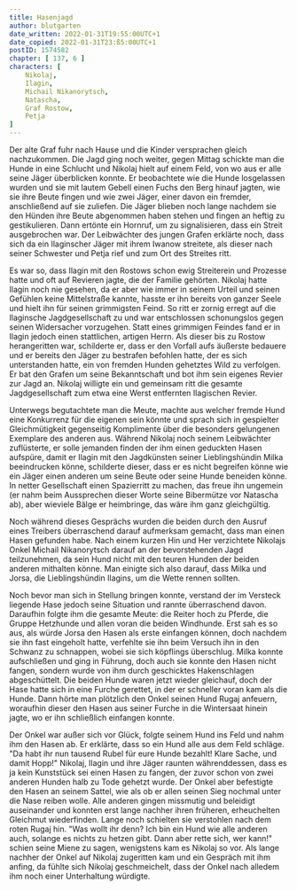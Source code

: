 ```yaml
---
title: Hasenjagd
author: blutgarten
date_written: 2022-01-31T19:55:00UTC+1
date_copied: 2022-01-31T23:ß5:00UTC+1
postID: 1574582
chapter: [ 137, 6 ]
characters: [ 
    Nikolaj, 
    Ilagin,
    Michail Nikanorytsch,
    Natascha, 
    Graf Rostow, 
    Petja 
]
---
```

Der alte Graf fuhr nach Hause und die Kinder versprachen gleich nachzukommen. Die Jagd ging noch weiter, gegen Mittag schickte man die Hunde in eine Schlucht und Nikolaj hielt auf einem Feld, von wo aus er alle seine Jäger überblicken konnte. Er beobachtete wie die Hunde losgelassen wurden und sie mit lautem Gebell einen Fuchs den Berg hinauf jagten, wie sie ihre Beute fingen und wie zwei Jäger, einer davon ein fremder, anschließend auf sie zuliefen. Die Jäger blieben noch lange nachdem sie den Hünden ihre Beute abgenommen haben stehen und fingen an heftig zu gestikulieren. Dann ertönte ein Hornruf, um zu signalisieren, dass ein Streit ausgebrochen war. Der Leibwächter des jungen Grafen erklärte noch, dass sich da ein Ilaginscher Jäger mit ihrem Iwanow streitete, als dieser nach seiner Schwester und Petja rief und zum Ort des Streites ritt.

Es war so, dass Ilagin mit den Rostows schon ewig Streiterein und Prozesse hatte und oft auf Revieren jagte, die der Familie gehörten. Nikolaj hatte Ilagin noch nie gesehen, da er aber wie immer in seinem Urteil und seinen Gefühlen keine Mittelstraße kannte, hasste er ihn bereits von ganzer Seele und hielt ihn für seinen grimmigsten Feind. So ritt er zornig erregt auf die Ilaginsche Jagdgesellschaft zu und war entschlossen schonungslos gegen seinen Widersacher vorzugehen. Statt eines grimmigen Feindes fand er in Ilagin jedoch einen stattlichen, artigen Herrn. Als dieser bis zu Rostow herangeritten war, schilderte er, dass er den Vorfall aufs äußerste bedauere und er bereits den Jäger zu bestrafen befohlen hatte, der es sich unterstanden hatte, ein von fremden Hunden gehetztes Wild zu verfolgen. Er bat den Grafen um seine Bekanntschaft und bot ihm sein eigenes Revier zur Jagd an. Nikolaj willigte ein und gemeinsam ritt die gesamte Jagdgesellschaft zum etwa eine Werst entfernten Ilagischen Revier.

Unterwegs begutachtete man die Meute, machte aus welcher fremde Hund eine Konkurrenz für die eigenen sein könnte und sprach sich in gespielter Gleichmütigkeit gegenseitig Komplimente über die besonders gelungenen Exemplare des anderen aus. Während Nikolaj noch seinem Leibwächter zuflüsterte, er solle jemanden finden der ihm einen geduckten Hasen aufspüre, damit er Ilagin mit den Jagdkünsten seiner Lieblingshündin Milka beeindrucken könne, schilderte dieser, dass er es nicht begreifen könne wie ein Jäger einen anderen um seine Beute oder seine Hunde beneiden könne. In netter Gesellschaft einen Spazierritt zu machen, das freue ihn ungemein (er nahm beim Aussprechen dieser Worte seine Bibermütze vor Natascha ab), aber wieviele Bälge er heimbringe, das wäre ihm ganz gleichgültig.

Noch während dieses Gesprächs wurden die beiden durch den Ausruf eines Treibers überraschend darauf aufmerksam gemacht, dass man einen Hasen gefunden habe. Nach einem kurzen Hin und Her verzichtete Nikolajs Onkel Michail Nikanorytsch darauf an der bevorstehenden Jagd teilzunehmen, da sein Hund nicht mit den teuren Hunden der beiden anderen mithalten könne. Man einigte sich also darauf, dass Milka und Jorsa, die Lieblingshündin Ilagins, um die Wette rennen sollten.

Noch bevor man sich in Stellung bringen konnte, verstand der im Versteck liegende Hase jedoch seine Situation und rannte überraschend davon. Daraufhin folgte ihm die gesamte Meute: die Reiter hoch zu Pferde, die Gruppe Hetzhunde und allen voran die beiden Windhunde. Erst sah es so aus, als würde Jorsa den Hasen als erste einfangen können, doch nachdem sie ihn fast eingeholt hatte, verfehlte sie ihn beim Versuch ihn in den Schwanz zu schnappen, wobei sie sich köpflings überschlug. Milka konnte aufschließen und ging in Führung, doch auch sie konnte den Hasen nicht fangen, sondern wurde von ihm durch geschicktes Hakenschlagen abgeschüttelt. Die beiden Hunde waren jetzt wieder gleichauf, doch der Hase hatte sich in eine Furche gerettet, in der er schneller voran kam als die Hunde. Dann hörte man plötzlich den Onkel seinen Hund Rugaj anfeuern, woraufhin dieser den Hasen aus seiner Furche in die Wintersaat hinein jagte, wo er ihn schließlich einfangen konnte.

Der Onkel war außer sich vor Glück, folgte seinem Hund ins Feld und nahm ihm den Hasen ab. Er erklärte, dass so ein Hund alle aus dem Feld schläge. "Da habt ihr nun tausend Rubel für eure Hunde bezahlt! Klare Sache, und damit Hopp!" Nikolaj, Ilagin und ihre Jäger raunten währenddessen, dass es ja kein Kunststück sei einen Hasen zu fangen, der zuvor schon von zwei anderen Hunden halb zu Tode gehetzt wurde. Der Onkel aber befestigte den Hasen an seinem Sattel, wie als ob er allen seinen Sieg nochmal unter die Nase reiben wolle. Alle anderen gingen missmutig und beleidigt auseinander und konnten erst lange nachher ihren früheren, erheuchelten Gleichmut wiederfinden. Lange noch schielten sie verstohlen nach dem roten Rugaj hin. "Was wollt ihr denn? Ich bin ein Hund wie alle anderen auch, solange es nichts zu hetzen gibt. Dann aber rette sich, wer kann!" schien seine Miene zu sagen, wenigstens kam es Nikolaj so vor. Als lange nachher der Onkel auf Nikolaj zugeritten kam und ein Gespräch mit ihm anfing, da fühlte sich Nikolaj geschmeichelt, dass der Onkel nach alledem ihm noch einer Unterhaltung würdigte.